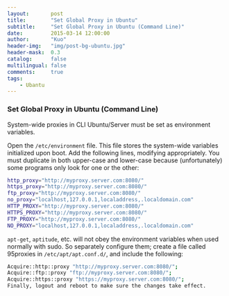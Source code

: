 ```yaml
---
layout:       post
title:        "Set Global Proxy in Ubuntu"
subtitle:     "Set Global Proxy in Ubuntu (Command Line)"
date:         2015-03-14 12:00:00
author:       "Kuo"
header-img:   "img/post-bg-ubuntu.jpg"
header-mask:  0.3
catalog:      false
multilingual: false
comments:     true
tags:
    - Ubantu
---
```


### Set Global Proxy in Ubuntu (Command Line)
System-wide proxies in CLI Ubuntu/Server must be set as environment variables.

Open the `/etc/environment` file. This file stores the system-wide variables initialized upon boot.
Add the following lines, modifying appropriately. You must duplicate in both upper-case and lower-case because (unfortunately) some programs only look for one or the other:

```bash
http_proxy="http://myproxy.server.com:8080/"
https_proxy="http://myproxy.server.com:8080/"
ftp_proxy="http://myproxy.server.com:8080/"
no_proxy="localhost,127.0.0.1,localaddress,.localdomain.com"
HTTP_PROXY="http://myproxy.server.com:8080/"
HTTPS_PROXY="http://myproxy.server.com:8080/"
FTP_PROXY="http://myproxy.server.com:8080/"
NO_PROXY="localhost,127.0.0.1,localaddress,.localdomain.com"
```
`apt-get`, `aptitude`, etc. will not obey the environment variables when used normally with sudo. So separately configure them; create a file called 95proxies in `/etc/apt/apt.conf.d/`, and include the following:

```bash
Acquire::http::proxy "http://myproxy.server.com:8080/";
Acquire::ftp::proxy "ftp://myproxy.server.com:8080/";
Acquire::https::proxy "https://myproxy.server.com:8080/";
Finally, logout and reboot to make sure the changes take effect.
```